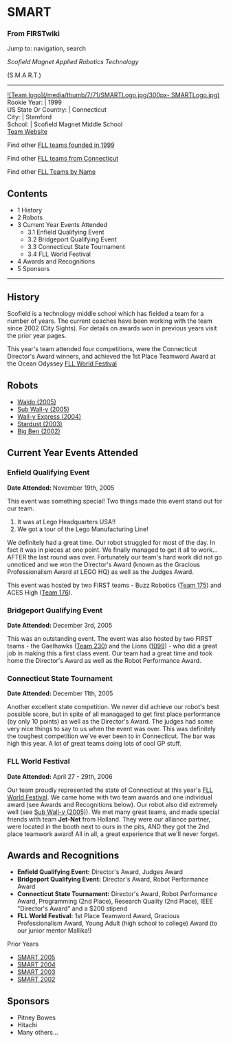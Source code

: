 # SMART

### From FIRSTwiki

Jump to: navigation, search

_Scofield Magnet Applied Robotics Technology_

(S.M.A.R.T.)  
  
---  
[![Team logo](/media/thumb/7/71/SMARTLogo.jpg/300px-
SMARTLogo.jpg)](/index.php/Image:SMARTLogo.jpg "Team logo" )  
Rookie Year: | 1999  
US State Or Country: | Connecticut  
City: | Stamford  
School: | Scofield Magnet Middle School  
[Team Website](http://smart.stamfordrobotics.org
"http://smart.stamfordrobotics.org" )  
  
Find other [FLL teams founded in
1999](/index.php/Category:FLL_teams_founded_in_1999 "Category:FLL teams
founded in 1999" )

Find other [FLL teams from
Connecticut](/index.php/Category:FLL_teams_from_Connecticut "Category:FLL
teams from Connecticut" )

Find other [FLL Teams by Name](/index.php/Category:FLL_teams "Category:FLL
teams" )

  

## Contents

  * 1 History
  * 2 Robots
  * 3 Current Year Events Attended
    * 3.1 Enfield Qualifying Event
    * 3.2 Bridgeport Qualifying Event
    * 3.3 Connecticut State Tournament
    * 3.4 FLL World Festival
  * 4 Awards and Recognitions
  * 5 Sponsors  
---  
  

## History

Scofield is a technology middle school which has fielded a team for a number
of years. The current coaches have been working with the team since 2002 (City
Sights). For details on awards won in previous years visit the prior year
pages.

This year's team attended four competitions, were the Connecticut Director's
Award winners, and achieved the 1st Place Teamword Award at the Ocean Odyssey
[FLL World Festival](/index.php/FLL_World_Festival "FLL World Festival" )


## Robots

  * [Waldo (2005)](/index.php/SMART-Waldo-2006 "SMART-Waldo-2006" )
  * [Sub Wall-y (2005)](/index.php/SMART-Sub_Wall-y-2005 "SMART-Sub Wall-y-2005" )
  * [Wall-y Express (2004)](/index.php/SMART-Wally_Express-2004 "SMART-Wally Express-2004" )
  * [Stardust (2003)](/index.php?title=SMART-Stardust-2003&action=edit "SMART-Stardust-2003" )
  * [Big Ben (2002)](/index.php?title=SMART-Big_Ben-2002&action=edit "SMART-Big Ben-2002" )


## Current Year Events Attended


### Enfield Qualifying Event

**Date Attended:** November 19th, 2005 

This event was something special! Two things made this event stand out for our
team.

  1. It was at Lego Headquarters USA!! 
  2. We got a tour of the Lego Manufacturing Line! 

We definitely had a great time. Our robot struggled for most of the day. In
fact it was in pieces at one point. We finally managed to get it all to
work... AFTER the last round was over. Fortunately our team's hard work did
not go unnoticed and we won the Director's Award (known as the Gracious
Professionalism Award at LEGO HQ) as well as the Judges Award.

This event was hosted by two FIRST teams - Buzz Robotics ([Team
175](/index.php/175 "175" )) and ACES High ([Team 176](/index.php/176 "176"
)).


### Bridgeport Qualifying Event

**Date Attended:** December 3rd, 2005 

This was an outstanding event. The event was also hosted by two FIRST teams -
the Gaelhawks ([Team 230](/index.php/230 "230" )) and the Lions
([1099](/index.php/1099 "1099" )) - who did a great job in making this a first
class event. Our team had a great time and took home the Director's Award as
well as the Robot Performance Award.

  


### Connecticut State Tournament

**Date Attended:** December 11th, 2005 

Another excellent state competition. We never did achieve our robot's best
possible score, but in spite of all managaged to get first place performance
(by only 10 points) as well as the Director's Award. The judges had some very
nice things to say to us when the event was over. This was definitely the
toughest competition we've ever been to in Connecticut. The bar was high this
year. A lot of great teams doing lots of cool GP stuff.


### FLL World Festival

**Date Attended:** April 27 - 29th, 2006 

Our team proudly represented the state of Connecticut at this year's [FLL
World Festival](/index.php/FLL_World_Festival "FLL World Festival" ). We came
home with two team awards and one individual award (see Awards and
Recognitions below). Our robot also did extremely well (see [Sub Wall-y
(2005)](/index.php/SMART-Sub_Wall-y-2005 "SMART-Sub Wall-y-2005" )). We met
many great teams, and made special friends with team **Jet-Net** from Holland.
They were our alliance partner, were located in the booth next to ours in the
pits, AND they got the 2nd place teamwork award! All in all, a great
experience that we'll never forget.


## Awards and Recognitions

  * **Enfield Qualifying Event:** Director's Award, Judges Award 
  * **Bridgeport Qualifying Event:** Director's Award, Robot Performance Award 
  * **Connecticut State Tournament:** Director's Award, Robot Performance Award, Programming (2nd Place), Research Quality (2nd Place), IEEE "Director's Award" and a $200 stipend 
  * **FLL World Festival:** 1st Place Teamword Award, Gracious Professionalism Award, Young Adult (high school to college) Award (to our junior mentor Mallika!) 

Prior Years

  * [SMART 2005](/index.php?title=SMART_2005&action=edit "SMART 2005" )
  * [SMART 2004](/index.php/SMART_2004 "SMART 2004" )
  * [SMART 2003](/index.php?title=SMART_2003&action=edit "SMART 2003" )
  * [SMART 2002](/index.php?title=SMART_2002&action=edit "SMART 2002" )


## Sponsors

  * Pitney Bowes 
  * Hitachi 
  * Many others... 

